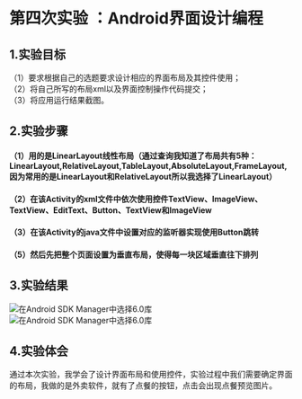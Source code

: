  # 第四次实验 ：Android界面设计编程 

 ## 1.实验目标
   （1）要求根据自己的选题要求设计相应的界面布局及其控件使用；  
   （2）将自己所写的布局xml以及界面控制操作代码提交；  
   （3）将应用运行结果截图。  
 
## 2.实验步骤
#### （1）用的是LinearLayout线性布局（通过查询我知道了布局共有5种：  LinearLayout,RelativeLayout,TableLayout,AbsoluteLayout,FrameLayout,因为常用的是LinearLayout和RelativeLayout所以我选择了LinearLayout）
#### （2）在该Activity的xml文件中依次使用控件TextView、ImageView、TextView、EditText、Button、TextView和ImageView
#### （3）在该Activity的java文件中设置对应的监听器实现使用Button跳转
#### （5）然后先把整个页面设置为垂直布局，使得每一块区域垂直往下排列
 
 
## 3.实验结果
![在Android SDK Manager中选择6.0库](https://github.com/zzs-zhangxiaoxiao/android-labs-2018/blob/master/soft1614080902209/aaa.png)
![在Android SDK Manager中选择6.0库](https://github.com/zzs-zhangxiaoxiao/android-labs-2018/blob/master/soft1614080902209/bbb.png)
## 4.实验体会
   通过本次实验，我学会了设计界面布局和使用控件，实验过程中我们需要确定界面的布局，我做的是外卖软件，就有了点餐的按钮，点击会出现点餐预览图片。
